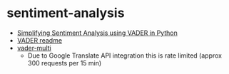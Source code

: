 # sentiment-analysis

* [Simplifying Sentiment Analysis using VADER in Python](https://medium.com/analytics-vidhya/simplifying-social-media-sentiment-analysis-using-vader-in-python-f9e6ec6fc52f)
* [VADER readme](https://github.com/vaderSentiment/vaderSentiment/blob/master/README.rst)
* [vader-multi](https://pypi.org/project/vader-multi/)
  * Due to Google Translate API integration this is rate limited (approx 300 requests per 15 min)
